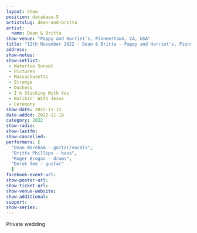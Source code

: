 ```yaml
---
layout: show
position: database-5
artistslug: dean-and-britta
artist:
  name: Dean & Britta
show-venue: "Pappy and Harriet's, Pioneertown, CA, USA"
title: "12th November 2022 - Dean & Britta - Pappy and Harriet's, Pioneertown, CA, USA"
address: 
show-notes: 
show-setlist:
 - Waterloo Sunset
 - Pictures
 - Massachusetts
 - Strange
 - Duchess
 - I'm Sticking With You
 - Walikin' With Jesus
 - Ceremony
show-date: 2022-11-12
date-added: 2022-11-18
category: 2022
show-radio:
show-lastfm:
show-cancelled:
performers: [
  "Dean Wareham - guitar/vocals",
  "Britta Phillips - bass",
  "Roger Brogan - drums",
  "Derek See - guitar"
  ]
facebook-event-url:
show-poster-url: 
show-ticket-url: 
show-venue-website:
show-additional:
support:
show-series: 
---
```

Private wedding
